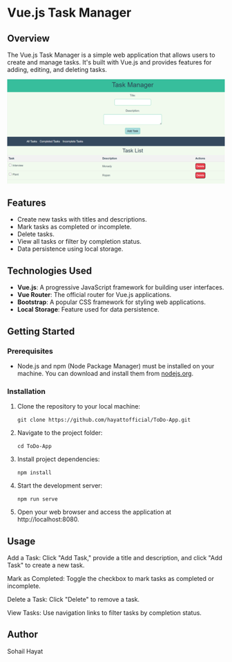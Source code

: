 # Vue.js Task Manager



## Overview

The Vue.js Task Manager is a simple web application that allows users to create and manage tasks. It's built with Vue.js and provides features for adding, editing, and deleting tasks.

![Preview](image.png)

## Features

- Create new tasks with titles and descriptions.
- Mark tasks as completed or incomplete.
- Delete tasks.
- View all tasks or filter by completion status.
- Data persistence using local storage.

## Technologies Used

- **Vue.js**: A progressive JavaScript framework for building user interfaces.
- **Vue Router**: The official router for Vue.js applications.
- **Bootstrap**: A popular CSS framework for styling web applications.
- **Local Storage**:  Feature used for data persistence.

## Getting Started

### Prerequisites

- Node.js and npm (Node Package Manager) must be installed on your machine. You can download and install them from [nodejs.org](https://nodejs.org/).

### Installation

1. Clone the repository to your local machine:

   ```shell
   git clone https://github.com/hayattofficial/ToDo-App.git

2. Navigate to the project folder:
    ```shell
   cd ToDo-App

3. Install project dependencies:
    ```shell
   npm install

4. Start the development server:
    ```shell
   npm run serve

5. Open your web browser and access the application at http://localhost:8080.


## Usage
Add a Task: Click "Add Task," provide a title and description, and click "Add Task" to create a new task.

Mark as Completed: Toggle the checkbox to mark tasks as completed or incomplete.

Delete a Task: Click "Delete" to remove a task.

View Tasks: Use navigation links to filter tasks by completion status.


## Author
Sohail Hayat
